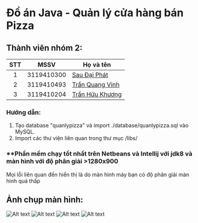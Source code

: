 # Đồ án Java - Quản lý cửa hàng bán Pizza
## Thành viên nhóm 2:
|STT  |MSSV        |Họ và tên       |
|:---:|:----------:|----------------|
|1    |3119410300  |[Sau Đại Phát](https://www.facebook.com/profile.php?id=100041069225312)|
|2    |3119410493  |[Trần Quang Vinh](https://www.facebook.com/quangvinh.tran.188478)|
|3    |3119410204  |[Trần Hữu Khương](https://www.facebook.com/JB.TranHuuKhuong/)|
### Hướng dẫn:
1) Tạo database "quanlypizza" và import ./database/quanlypizza.sql vào MySQL.
2) Import các thư viện liên quan trong thư mục /libs/
### **Phần mềm chạy tốt nhất trên Netbeans và Intellij với jdk8 và màn hình với độ phân giải >1280x900
Mọi lỗi liên quan đến hiển thị là do màn hình máy bạn có độ phân giải màn hình quá thấp
## Ảnh chụp màn hình:
![Alt text](resources/resources/image/ScreenShots/loginForm.png?raw=true "Form đăng nhập")
![Alt text](resources/resources/image/ScreenShots/saleForm.png?raw=true "Màn hình chính")
![Alt text](resources/resources/image/ScreenShots/productsForm.png?raw=true "Quản lý sản phẩm")
![Alt text](resources/resources/image/ScreenShots/admin.png?raw=true "Phân quyền")


